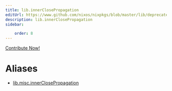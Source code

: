 ```yaml
---
title: lib.innerClosePropagation
editUrl: https://www.github.com/nixos/nixpkgs/blob/master/lib/deprecated.nix#L143C27
description: lib.innerClosePropagation
sidebar:

    order: 8
---
```


<a href="https://www.github.com/nixos/nixpkgs/blob/master/lib/deprecated.nix#L143C27">Contribute Now!</a>


# Aliases

- [lib.misc.innerClosePropagation](/nix-doc-comments/reference/lib/misc/lib-misc-innerClosePropagation)


